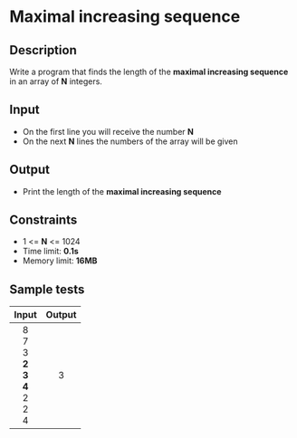 # Maximal increasing sequence

## Description
Write a program that finds the length of the **maximal increasing sequence** in an array of **N** integers.

## Input
- On the first line you will receive the number **N**
- On the next **N** lines the numbers of the array will be given

## Output
- Print the length of the **maximal increasing sequence**

## Constraints
- 1 <= **N** <= 1024
- Time limit: **0.1s**
- Memory limit: **16MB**

## Sample tests

| Input                                         | Output |
|:---------------------------------------------:|:------:|
| 8<br>7<br>3<br>**2<br>3<br>4**<br>2<br>2<br>4 | 3      |